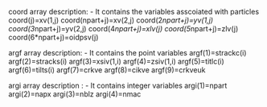 coord array description: -
   It contains the variables asscoiated with particles
            coord(j)=xv(1,j)
            coord(npart+j)=xv(2,j)
            coord(2*npart+j)=yv(1,j)
            coord(3*npart+j)=yv(2,j)
            coord(4*npart+j)=xlv(j)
            coord(5*npart+j)=zlv(j)
            coord(6*npart+j)=oidpsv(j)

argf array description: -
  It contains the point variables
          argf(1)=strackc(i)
          argf(2)=stracks(i)
          argf(3)=xsiv(1,i)
          argf(4)=zsiv(1,i)
          argf(5)=titlc(i)
          argf(6)=tilts(i)
          argf(7)=crkve
          argf(8)=cikve
          argf(9)=crkveuk

argi array description : -
   It contains integer variables
          argi(1)=npart
          argi(2)=napx
          argi(3)=nblz
          argi(4)=nmac
         
